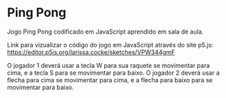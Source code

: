 # Ping Pong
Jogo Ping Pong codificado em JavaScript aprendido em sala de aula.

Link para vizualizar o código do jogo em JavaScript através do site p5.js:
  https://editor.p5js.org/larissa.cocke/sketches/VPW344gmF

O jogador 1 deverá usar a tecla W para sua raquete se movimentar para cima, e a tecla S para se movimentar para baixo.
  O jogador 2 deverá usar a flecha para cima se movimentar para cima, e a flecha para baixo para se movimentar para baixo.

